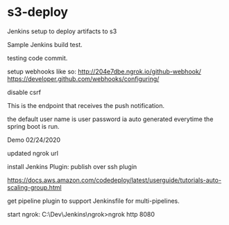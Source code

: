 # s3-deploy
Jenkins setup to deploy artifacts to s3

Sample Jenkins build test.

testing code commit.

setup webhooks like so: http://204e7dbe.ngrok.io/github-webhook/
https://developer.github.com/webhooks/configuring/

disable csrf

This is the endpoint that receives the push notification.

the default user name is user
password ia auto generated everytime the spring boot is run.

Demo 02/24/2020

updated ngrok url

install Jenkins Plugin: publish over ssh plugin

https://docs.aws.amazon.com/codedeploy/latest/userguide/tutorials-auto-scaling-group.html

get pipeline plugin to support Jenkinsfile for multi-pipelines.

start ngrok: C:\Dev\Jenkins\ngrok>ngrok http 8080
